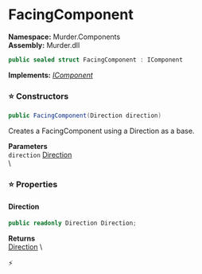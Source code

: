 # FacingComponent

**Namespace:** Murder.Components \
**Assembly:** Murder.dll

```csharp
public sealed struct FacingComponent : IComponent
```

**Implements:** _[IComponent](/Bang/Components/IComponent.html)_

### ⭐ Constructors
```csharp
public FacingComponent(Direction direction)
```

Creates a FacingComponent using a Direction as a base.

**Parameters** \
`direction` [Direction](/Murder/Helpers/Direction.html) \
\

### ⭐ Properties
#### Direction
```csharp
public readonly Direction Direction;
```

**Returns** \
[Direction](/Murder/Helpers/Direction.html) \


⚡
